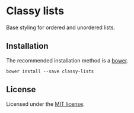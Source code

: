 # Classy lists

Base styling for ordered and unordered lists.

## Installation

The recommended installation method is a [bower](http://bower.io).

```shell
bower install --save classy-lists
```

## License

Licensed under the [MIT license](http://mit-license.org/vitalk).
